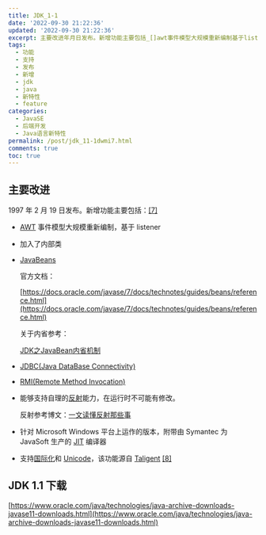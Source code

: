 ```yaml
---
title: JDK_1-1
date: '2022-09-30 21:22:36'
updated: '2022-09-30 21:22:36'
excerpt: 主要改进年月日发布。新增功能主要包括_[]awt事件模型大规模重新编制基于listener加入了内部类javabeans官方文档_https_docsoraclecomjavasedocstechnotesguidesbeansreferencehtml关于内省参考_jdk之javabean内省机制jdbc(javadatabaseconnectivity)rmi(remotemethodinvocation)能够支持自理的反射能力在运行时不可能有修改。反射参考博文_一文读懂反射那些事针对microsof
tags:
  - 功能
  - 支持
  - 发布
  - 新增
  - jdk
  - java
  - 新特性
  - feature
categories:
  - JavaSE
  - 后端开发
  - Java语言新特性
permalink: /post/jdk_11-1dwmi7.html
comments: true
toc: true
---
```

## 主要改进

1997 年 2 月 19 日发布。新增功能主要包括：[[7]](https://zh.wikipedia.org/wiki/Java%E7%89%88%E6%9C%AC%E6%AD%B7%E5%8F%B2#cite_note-pr11-7)

* [AWT](https://zh.wikipedia.org/wiki/AWT "AWT") 事件模型大规模重新编制，基于 listener
* 加入了内部类
* [JavaBeans](https://zh.wikipedia.org/wiki/JavaBeans "JavaBeans")

  官方文档：

  [https://docs.oracle.com/javase/7/docs/technotes/guides/beans/reference.html](https://docs.oracle.com/javase/7/docs/technotes/guides/beans/reference.html)

  关于内省参考：

  [JDK之JavaBean内省机制](https://blog.terwergreen.com/jdk-s-javabean-provincial-mechanism-ztwhd9.html)
* [JDBC(Java DataBase Connectivity)](https://zh.wikipedia.org/wiki/Java%E6%95%B0%E6%8D%AE%E5%BA%93%E8%BF%9E%E6%8E%A5 "Java数据库连接")
* [RMI(Remote Method Invocation) ](https://zh.wikipedia.org/wiki/Java%E8%BF%9C%E7%A8%8B%E6%96%B9%E6%B3%95%E8%B0%83%E7%94%A8 "Java远程方法调用")
* 能够支持自理的[反射](https://zh.wikipedia.org/wiki/%E5%8F%8D%E5%B0%84%E5%BC%8F%E7%BC%96%E7%A8%8B "反射式编程")能力，在运行时不可能有修改。

  反射参考博文：[一文读懂反射那些事](https://developer.aliyun.com/article/672493)
* 针对 Microsoft Windows 平台上运作的版本，附带由 Symantec 为 JavaSoft 生产的 [JIT](https://zh.wikipedia.org/wiki/%E5%8D%B3%E6%99%82%E7%B7%A8%E8%AD%AF "即时编译") 编译器
* 支持[国际化](https://zh.wikipedia.org/wiki/%E5%9B%BD%E9%99%85%E5%8C%96%E4%B8%8E%E6%9C%AC%E5%9C%B0%E5%8C%96 "国际化与本地化")和 [Unicode](https://zh.wikipedia.org/wiki/Unicode "Unicode")，该功能源自 [Taligent](https://zh.wikipedia.org/w/index.php?title=Taligent&action=edit&redlink=1 "Taligent（页面不存在）") [[8]](https://zh.wikipedia.org/wiki/Java%E7%89%88%E6%9C%AC%E6%AD%B7%E5%8F%B2#cite_note-taligentau-8)

## JDK 1.1 下载

[https://www.oracle.com/java/technologies/java-archive-downloads-javase11-downloads.html](https://www.oracle.com/java/technologies/java-archive-downloads-javase11-downloads.html)

‍